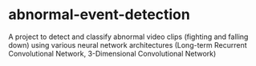 # abnormal-event-detection
A project to detect and classify abnormal video clips (fighting and falling down) using various neural network architectures (Long-term Recurrent Convolutional Network, 3-Dimensional Convolutional Network)
